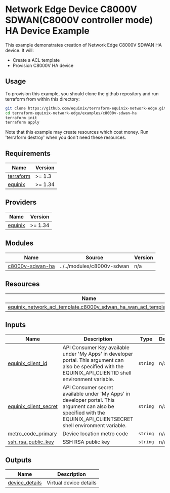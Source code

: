 # Network Edge Device C8000V SDWAN(C8000V controller mode) HA Device Example

This example demonstrates creation of Network Edge C8000V SDWAN HA device. It will:

- Create a ACL template
- Provision C8000V HA device

## Usage

To provision this example, you should clone the github repository and run terraform from within this directory:

```bash
git clone https://github.com/equinix/terraform-equinix-network-edge.git
cd terraform-equinix-network-edge/examples/c8000v-sdwan-ha
terraform init
terraform apply
```

Note that this example may create resources which cost money. Run 'terraform destroy' when you don't need these resources.

<!-- BEGIN_TF_DOCS -->

## Requirements

| Name                                                                      | Version |
| --------------------------------------------------------------------------- | --------- |
| <a name="requirement_terraform"></a> [terraform](#requirement\_terraform) | >= 1.3  |
| <a name="requirement_equinix"></a> [equinix](#requirement\_equinix)       | >= 1.34 |

## Providers

| Name                                                          | Version |
| --------------------------------------------------------------- | --------- |
| <a name="provider_equinix"></a> [equinix](#provider\_equinix) | >= 1.34 |

## Modules

| Name                                                                                | Source                     | Version |
| ------------------------------------------------------------------------------------- | ---------------------------- | --------- |
| <a name="module_c8000v_sdwan_ha"></a> [c8000v-sdwan\-ha](#module\_c8000v-sdwan\_ha) | ../../modules/c8000v-sdwan | n/a     |

## Resources

| Name                                                                                                                                                                        | Type     |
| ----------------------------------------------------------------------------------------------------------------------------------------------------------------------------- | ---------- |
| [equinix_network_acl_template.c8000v_sdwan_ha_wan_acl_template](https://registry.terraform.io/providers/equinix/equinix/latest/docs/resources/equinix_network_acl_template) | resource |

## Inputs

| Name                                                                                                  | Description                                                                                                                                                            | Type     | Default | Required |
| ------------------------------------------------------------------------------------------------------- | ------------------------------------------------------------------------------------------------------------------------------------------------------------------------ | ---------- | --------- | :--------: |
| <a name="input_equinix_client_id"></a> [equinix\_client\_id](#input\_equinix\_client\_id)             | API Consumer Key available under 'My Apps' in developer portal. This argument can also be specified with the EQUINIX\_API\_CLIENTID shell environment variable.        | `string` | n/a     |   yes   |
| <a name="input_equinix_client_secret"></a> [equinix\_client\_secret](#input\_equinix\_client\_secret) | API Consumer secret available under 'My Apps' in developer portal. This argument can also be specified with the EQUINIX\_API\_CLIENTSECRET shell environment variable. | `string` | n/a     |   yes   |
| <a name="input_metro_code_primary"></a> [metro\_code\_primary](#input\_metro\_code\_primary)          | Device location metro code                                                                                                                                             | `string` | n/a     |   yes   |
| <a name="input_ssh_rsa_public_key"></a> [ssh\_rsa\_public\_key](#input\_ssh\_rsa\_public\_key)        | SSH RSA public key                                                                                                                                                     | `string` | n/a     |   yes   |

## Outputs

| Name                                                                             | Description            |
| ---------------------------------------------------------------------------------- | ------------------------ |
| <a name="output_device_details"></a> [device\_details](#output\_device\_details) | Virtual device details |

<!-- END_TF_DOCS -->
